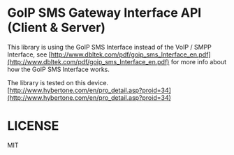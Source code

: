 GoIP SMS Gateway Interface API (Client & Server)
===

This library is using the GoIP SMS Interface instead of the VoIP / SMPP Interface,
see [http://www.dbltek.com/pdf/goip_sms_Interface_en.pdf](http://www.dbltek.com/pdf/goip_sms_Interface_en.pdf)
for more info about how the GoIP SMS Interface works.

The library is tested on this device. [http://www.hybertone.com/en/pro_detail.asp?proid=34](http://www.hybertone.com/en/pro_detail.asp?proid=34)

LICENSE
===
MIT
